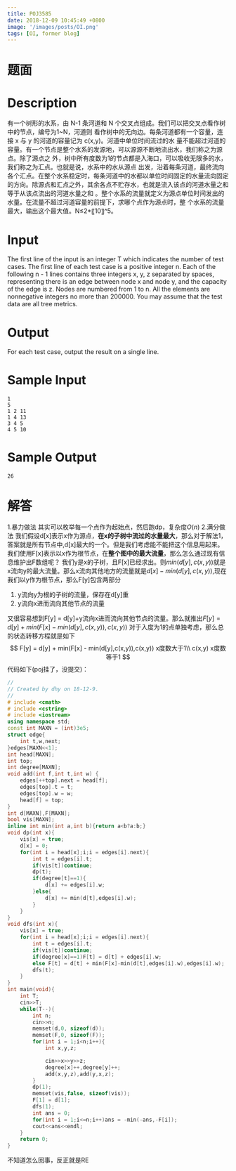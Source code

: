 ```yaml
---
title: POJ3585
date: 2018-12-09 10:45:49 +0800
image: '/images/posts/OI.png'
tags: [OI, former blog]
---
```


# 题面
#  Description
有一个树形的水系，由 N-1 条河道和 N 个交叉点组成。我们可以把交叉点看作树中的节点，编号为1~N，河道则
看作树中的无向边。每条河道都有一个容量，连接 x 与 y 的河道的容量记为 c(x,y)。河道中单位时间流过的水
量不能超过河道的容量。有一个节点是整个水系的发源地，可以源源不断地流出水，我们称之为源点。除了源点之
外，树中所有度数为1的节点都是入海口，可以吸收无限多的水，我们称之为汇点。也就是说，水系中的水从源点
出发，沿着每条河道，最终流向各个汇点。在整个水系稳定时，每条河道中的水都以单位时间固定的水量流向固定
的方向。除源点和汇点之外，其余各点不贮存水，也就是流入该点的河道水量之和等于从该点流出的河道水量之和
。整个水系的流量就定义为源点单位时间发出的水量。在流量不超过河道容量的前提下，求哪个点作为源点时，整
个水系的流量最大，输出这个最大值。N≤2*〖10〗^5。
#  Input
The first line of the input is an integer T which indicates the number of test cases. 
The first line of each test case is a positive integer n. 
Each of the following n - 1 lines contains three integers x, y, z separated by spaces, 
representing there is an edge between node x and node y, and the capacity of the edge is z. 
Nodes are numbered from 1 to n.
All the elements are nonnegative integers no more than 200000. 
You may assume that the test data are all tree metrics.
#  Output
For each test case, output the result on a single line. 
#  Sample Input
```
1
5
1 2 11
1 4 13
3 4 5
4 5 10
```
#  Sample Output
```
26
```
# 解答
1.暴力做法
其实可以枚举每一个点作为起始点，然后跑dp，复杂度$O(n)$
2.满分做法
我们假设d[x]表示x作为源点，**在x的子树中流过的水量最大**，那么对于解法1，答案就是所有节点中,d[x]最大的一个。但是我们考虑能不能把这个信息用起来。我们使用F[x]表示以x作为根节点，在**整个图中的最大流量**，那么怎么通过现有信息维护出F数组呢？
我们y是x的子树，且F[x]已经求出。则$min(d[y],c(x,y))$就是x流向y的最大流量。那么x流向其他地方的流量就是$d[x]-min(d[y],c(x,y))$,现在我们以y作为根节点，那么F[y]包含两部分

 1. y流向y为根的子树的流量，保存在d[y]重
 2. y流向x进而流向其他节点的流量
 
又很容易想到F[y] = d[y]+y流向x进而流向其他节点的流量。那么就推出$F[y] = d[y] + min(F[x] - min(d[y],c(x,y)),c(x,y))$ 
对于入度为1的点单独考虑，那么总的状态转移方程就是如下
$$
F[y] = d[y] + min(F[x] - min(d[y],c(x,y)),c(x,y)) x度数大于1\\ c(x,y) x度数等于1
$$
代码如下(poj挂了，没提交)：
```cpp
//
// Created by dhy on 18-12-9.
//
# include <cmath>
# include <cstring>
# include <iostream>
using namespace std;
const int MAXN = (int)3e5;
struct edge{
    int t,w,next;
}edges[MAXN<<1];
int head[MAXN];
int top;
int degree[MAXN];
void add(int f,int t,int w) {
    edges[++top].next = head[f];
    edges[top].t = t;
    edges[top].w = w;
    head[f] = top;
}
int d[MAXN],F[MAXN];
bool vis[MAXN];
inline int min(int a,int b){return a<b?a:b;}
void dp(int x){
    vis[x] = true;
    d[x] = 0;
    for(int i = head[x];i;i = edges[i].next){
        int t = edges[i].t;
        if(vis[t])continue;
        dp(t);
        if(degree[t]==1){
            d[x] += edges[i].w;
        }else{
            d[x] += min(d[t],edges[i].w);
        }
    }
}
void dfs(int x){
    vis[x] = true;
    for(int i = head[x];i;i = edges[i].next){
        int t = edges[i].t;
        if(vis[t])continue;
        if(degree[x]==1)F[t] = d[t] + edges[i].w;
        else F[t] = d[t] + min(F[x]-min(d[t],edges[i].w),edges[i].w);
        dfs(t);
    }
}
int main(void){
    int T;
    cin>>T;
    while(T--){
        int n;
        cin>>n;
        memset(d,0, sizeof(d));
        memset(F,0, sizeof(F));
        for(int i = 1;i<n;i++){
            int x,y,z;

            cin>>x>>y>>z;
            degree[x]++,degree[y]++;
            add(x,y,z),add(y,x,z);
        }
        dp(1);
        memset(vis,false, sizeof(vis));
        F[1] = d[1];
        dfs(1);
        int ans = 0;
        for(int i = 1;i<=n;i++)ans = -min(-ans,-F[i]);
        cout<<ans<<endl;
    }
    return 0;
}
```
不知道怎么回事，反正就是RE